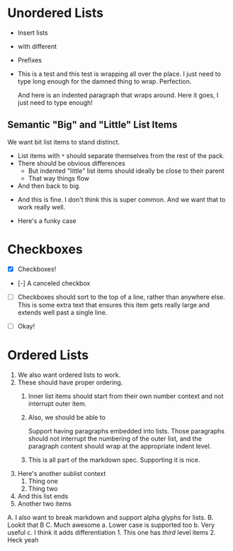 # Unordered Lists
- Insert lists
+ with different
* Prefixes
* This is a test and this test is wrapping all over the place. I just need to type long enough for the damned thing to wrap. Perfection.

	And here is an indented paragraph that wraps around. Here it goes, I just need to type enough!
	
## Semantic "Big" and "Little" List Items
We want bit list items to stand distinct.
* List items with `*` should separate themselves from the rest of the pack.
* There should be obvious differences
	- But indented "little" list items should ideally be close to their parent
	- That way things flow
* And then back to big.
- And this is fine. I don't think this is super common.
And we want that to work really well.

* Here's a funky case
	
# Checkboxes
- [x] Checkboxes!
- [-] A canceled checkbox
- [ ] Checkboxes should sort to the top of a line, rather than anywhere else. This is some extra text that ensures this item gets really large and extends well past a single line.
* [ ] Okay!

# Ordered Lists
1. We also want ordered lists to work.
2. These should have proper ordering.
	1. Inner list items should start from their own number context and not interrupt outer item.
	2. Also, we should be able to
		
		Support having paragraphs embedded into lists. Those paragraphs should not interrupt the numbering of the outer list, and the paragraph content should wrap at the appropriate indent level.
		
	3. This is all part of the markdown spec. Supporting it is nice.
3. Here's another sublist context
	1. Thing one
	2. Thing two
4. And this list ends
5. Another two items

A. I also want to break markdown and support alpha glyphs for lists.
B. Lookit that B
C. Much awesome
	a. Lower case is supported too
	b. Very useful
	c. I think it adds differentiation
		1. This one has _third_ level items
		2. Heck yeah